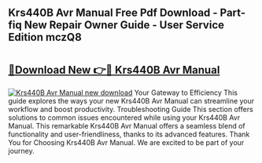 ## Krs440B Avr Manual Free Pdf Download - Part-fiq New Repair Owner Guide - User Service Edition mczQ8

# <h2><a href="http://cf25526.oget.top/?id=Krs440B+Avr+Manual">🔗Download New 👉🔴 Krs440B Avr Manual</a></h2>

[![Krs440B Avr Manual new download](https://i.imgur.com/5g1atiW.png)](http://cf25526.oget.top/?id=Krs440B+Avr+Manual)
Your Gateway to Efficiency This guide explores the ways your new Krs440B Avr Manual can streamline your workflow and boost productivity. Troubleshooting Guide This section offers solutions to common issues encountered while using your Krs440B Avr Manual. This remarkable Krs440B Avr Manual offers a seamless blend of functionality and user-friendliness, thanks to its advanced features. Thank You for Choosing Krs440B Avr Manual. We are excited to be part of your journey.
